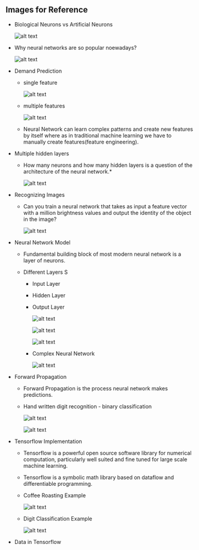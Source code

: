 ## Images for Reference

- Biological Neurons vs Artificial Neurons
    
    ![alt text](image.png)

- Why neural networks are so popular noewadays?
    
    ![alt text](image-2.png)

- Demand Prediction

    - single feature

        ![alt text](image-3.png)

    - multiple features

        ![alt text](image-4.png)

    - Neural Network can learn complex patterns and create new features by itself where as in traditional machine learning we have to manually create features(feature engineering).

- Multiple hidden layers

    - How many neurons and how many hidden layers is a question of the architecture of the neural network.*

        ![alt text](image-5.png)

- Recognizing Images

    - Can you train a neural network that takes as input a feature vector with a million brightness values and output the identity of the object in the image?

        ![alt text](image-6.png)

- Neural Network Model

    - Fundamental building block of most modern neural network is a layer of neurons.

    - Different Layers
S
        - Input Layer
        - Hidden Layer
        - Output Layer

            ![alt text](image-7.png)

            ![alt text](image-8.png)

            ![alt text](image-9.png)

        - Complex Neural Network

            ![alt text](image-10.png)

- Forward Propagation

    - Forward Propagation is the process neural network makes predictions.

    - Hand written digit recognition - binary classification

        ![alt text](image-11.png)

        ![alt text](image-12.png)


- Tensorflow Implementation

    - Tensorflow is a powerful open source software library for numerical computation, particularly well suited and fine tuned for large scale machine learning.

    - Tensorflow is a symbolic math library based on dataflow and differentiable programming.

    - Coffee Roasting Example

        ![alt text](image-13.png)
    
    - Digit Classification Example

        ![alt text](image-14.png)

- Data in Tensorflow

    